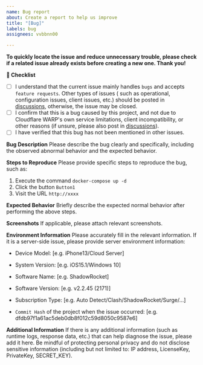 ```yaml
---
name: Bug report
about: Create a report to help us improve
title: "[Bug]"
labels: bug
assignees: vvbbnn00

---
```


**To quickly locate the issue and reduce unnecessary trouble, please check if a related issue already exists before
creating a new one. Thank you!**

**📜 Checklist**

- [ ] I understand that the current issue mainly handles `bugs` and accepts `feature requests`. Other types of issues (
  such as operational, configuration issues, client issues, etc.) should be posted
  in [discussions](https://github.com/vvbbnn00/WARP-Clash-API/discussions), otherwise, the issue may be closed.
- [ ] I confirm that this is a bug caused by this project, and not due to Cloudflare WARP's own service limitations,
  client incompatibility, or other reasons (if unsure, please also post
  in [discussions](https://github.com/vvbbnn00/WARP-Clash-API/discussions)).
- [ ] I have verified that this bug has not been mentioned in other issues.

**Bug Description**
Please describe the bug clearly and specifically, including the observed abnormal behavior and the expected behavior.

**Steps to Reproduce**
Please provide specific steps to reproduce the bug, such as:

1. Execute the command `docker-compose up -d`
2. Click the button `Button1`
3. Visit the URL `http://xxxx`

**Expected Behavior**
Briefly describe the expected normal behavior after performing the above steps.

**Screenshots**
If applicable, please attach relevant screenshots.

**Environment Information**
Please accurately fill in the relevant information. If it is a server-side issue, please provide server environment
information:

- Device Model: [e.g. iPhone13/Cloud Server]

- System Version: [e.g. iOS15.1/Windows 10]

- Software Name: [e.g. ShadowRocket]

- Software Version: [e.g. v2.2.45 (2171)]

- Subscription Type: [e.g. Auto Detect/Clash/ShadowRocket/Surge/...]

- `Commit Hash` of the project when the issue occurred: [e.g. dfdb97f1a61ac5deb0db8f012c59d8050c9587e6]

**Additional Information**
If there is any additional information (such as runtime logs, response data, etc.) that can help diagnose the issue,
please add it here. Be mindful of protecting personal privacy and do not disclose sensitive information (including but
not limited to: IP address, LicenseKey, PrivateKey, SECRET_KEY).
